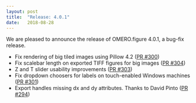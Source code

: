 ```yaml
---
layout: post
title:  "Release: 4.0.1"
date:   2018-08-28
---
```


We are pleased to announce the release of OMERO.figure 4.0.1, a bug-fix release.

- Fix rendering of big tiled images using Pillow 4.2 ([PR #300](https://github.com/ome/omero-figure/pull/300))
- Fix scalebar length on exported TIFF figures for big images ([PR #304](https://github.com/ome/omero-figure/pull/304))
- Z and T slider usability improvements ([PR #303](https://github.com/ome/omero-figure/pull/303))
- Fix dropdown choosers for labels on touch-enabled Windows machines ([PR #301](https://github.com/ome/omero-figure/pull/301))
- Export handles missing dx and dy attributes. Thanks to David Pinto ([PR #294](https://github.com/ome/omero-figure/pull/294))
